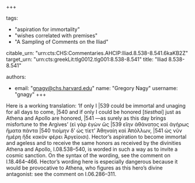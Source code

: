 +++

tags:
- "aspiration for immortality"
- "wishes correlated with premises"
- "A Sampling of Comments on the Iliad"

citable_urn: "urn:cts:CHS:Commentaries.AHCIP:Iliad.8.538-8.541.6kaKB2Z"
target_urn: "urn:cts:greekLit:tlg0012.tlg001:8.538-8.541"
title: "Iliad 8.538-8.541"

authors:
- email: "gnagy@chs.harvard.edu"
  name: "Gregory Nagy"
  username: "gnagy"
+++

<p>Here is a working translation: ‘If only I |539 could be immortal and unaging for all days to come, |540  and if only I could be honored [<em>tiesthai</em>] just as Athena and Apollo are honored, |541 —as surely as this day brings misfortune to the Argives’ (εἰ γὰρ ἐγὼν ὣς |539 εἴην ἀθάνατος καὶ ἀγήρως ἤματα πάντα |540 τιοίμην δ’ ὡς τίετ’ Ἀθηναίη καὶ Ἀπόλλων, |541 ὡς νῦν ἡμέρη ἥδε κακὸν φέρει Ἀργείοισι). Hector’s aspiration to become immortal and ageless and to receive the same honors as received by the divinities Athena and Apollo, I.08.538–540, is worded in such a way as to invite a cosmic sanction. On the syntax of the wording, see the comment on I.18.464–466. Hector’s wording here is especially dangerous because it would be provocative to Athena, who figures as this hero’s divine antagonist: see the comment on I.06.286–311.  </p>